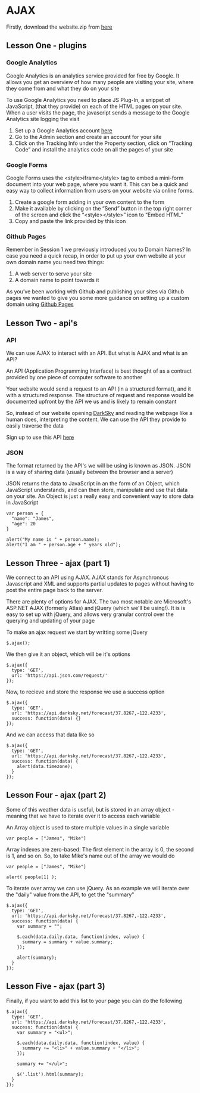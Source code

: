 # AJAX

Firstly, download the website.zip from [here](https://drive.google.com/open?id=0B6i1g6ETAjs6UHlqZjRBR2tBcEU)

## Lesson One - plugins

### Google Analytics

Google Analytics is an analytics service provided for free by Google. It allows you get an overview of how many people are visiting your site, where they come from and what they do on your site

To use Google Analytics you need to place JS Plug-In, a snippet of JavaScript, (that they provide) on each of the HTML pages on your site. When a user visits the page, the javascript sends a message to the Google Analytics site logging the visit

1. Set up a Google Analytics account [here](https://analytics.google.com)
2. Go to the Admin section and create an account for your site
3. Click on the Tracking Info under the Property section, click on “Tracking Code” and install the analytics code on all the pages of your site

### Google Forms

Google Forms uses the &lt;style&gt;iframe&lt;/style&gt; tag to embed a mini-form document into your web page, where you want it. This can be a quick and easy way to collect information from users on your website via online forms.

1. Create a google form adding in your own content to the form
2. Make it available by clicking on the “Send” button in the top right corner of the screen and click the “&lt;style&gt;&lt;/style&gt;” icon to “Embed HTML”
3. Copy and paste the link provided by this icon

### Github Pages

Remember in Session 1 we previously introduced you to Domain Names? In case you need a quick recap, in order to put up your own website at your own domain name you need two things:

1. A web server to serve your site
2. A domain name to point towards it

As you’ve been working with Github and publishing your sites via Github pages we wanted to give you some more guidance on setting up a custom domain using [Github Pages](https://help.github.com/articles/quick-start-setting-up-a-custom-domain/)

## Lesson Two - api's

### API

We can use AJAX to interact with an API. But what is AJAX and what is an API?

An API (Application Programming Interface) is best thought of as a contract provided by one piece of computer software to another

Your website would send a request to an API (in a structured format), and it with a structured response. The structure of request and response would be documented upfront by the API we us and is likely to remain constant

So, instead of our website opening [DarkSky](https://darksky.net/) and reading the webpage like a human does, interpreting the content. We can use the API they provide to easily traverse the data

Sign up to use this API [here](https://darksky.net/dev/register)

### JSON

The format returned by the API's we will be using is known as JSON. JSON is a way of sharing data (usually between the browser and a server)

JSON returns the data to JavaScript in an the form of an Object, which JavaScript understands, and can then store, manipulate and use that data on your site. An Object is just a really easy and convenient way to store data in JavaScript

```
var person = {
  "name": "James",
  "age": 20
}

alert("My name is " + person.name);
alert("I am " + person.age + " years old");
```

## Lesson Three - ajax (part 1)

We connect to an API using AJAX. AJAX stands for Asynchronous Javascript and XML and supports partial updates to pages without having to post the entire page back to the server.

There are plenty of options for AJAX. The two most notable are Microsoft's ASP.NET AJAX (formerly Atlas) and jQuery (which we'll be using!). It is is easy to set up with jQuery, and allows very granular control over the querying and updating of your page

To make an ajax request we start by writting some jQuery

```
$.ajax();
```

We then give it an object, which will be it's options

```
$.ajax({
  type: 'GET',
  url: 'https://api.json.com/request/'
});
```

Now, to recieve and store the response we use a success option

```
$.ajax({
  type: 'GET',
  url: 'https://api.darksky.net/forecast/37.8267,-122.4233',
  success: function(data) {}
});
```

And we can access that data like so
```
$.ajax({
  type: 'GET',
  url: 'https://api.darksky.net/forecast/37.8267,-122.4233',
  success: function(data) {
    alert(data.timezone);
  }
});
```

## Lesson Four - ajax (part 2)

Some of this weather data is useful, but is stored in an array object - meaning that we have to iterate over it to access each variable

An Array object is used to store multiple values in a single variable

```
var people = ["James", "Mike"]
```

Array indexes are zero-based: The first element in the array is 0, the second is 1, and so on. So, to take Mike's name out of the array we would do

```
var people = ["James", "Mike"]

alert( people[1] );
```

To iterate over array we can use jQuery. As an example we will iterate over the "daily" value from the API, to get the "summary"

```
$.ajax({
  type: 'GET',
  url: 'https://api.darksky.net/forecast/37.8267,-122.4233',
  success: function(data) {
    var summary = "";
    
    $.each(data.daily.data, function(index, value) {
      summary = summary + value.summary;
    });
    
    alert(summary);
  }
});
```

## Lesson Five - ajax (part 3)

Finally, if you want to add this list to your page you can do the following

```
$.ajax({
  type: 'GET',
  url: 'https://api.darksky.net/forecast/37.8267,-122.4233',
  success: function(data) {
    var summary = "<ul>";
    
    $.each(data.daily.data, function(index, value) {
      summary += "<li>" + value.summary + "</li>";
    });
    
    summary += "</ul>";
    
    $('.list').html(summary);
  }
});
```
